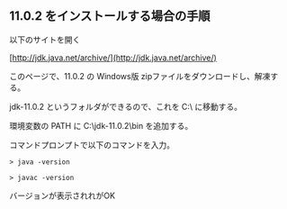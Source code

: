 
## 11.0.2 をインストールする場合の手順

以下のサイトを開く

[http://jdk.java.net/archive/](http://jdk.java.net/archive/)

このページで、11.0.2 の Windows版 zipファイルをダウンロードし、解凍する。


jdk-11.0.2 というフォルダができるので、これを C:\ に移動する。

環境変数の PATH に C:\jdk-11.0.2\bin を追加する。

コマンドプロンプトで以下のコマンドを入力。

```
> java -version
```

```
> javac -version
```

バージョンが表示されれがOK



